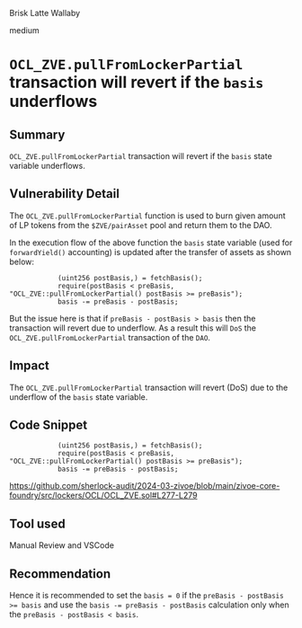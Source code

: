 Brisk Latte Wallaby

medium

# `OCL_ZVE.pullFromLockerPartial` transaction will revert if the `basis` underflows

## Summary

`OCL_ZVE.pullFromLockerPartial` transaction will revert if the `basis` state variable underflows.

## Vulnerability Detail

The `OCL_ZVE.pullFromLockerPartial` function is used to burn given amount of LP tokens from the `$ZVE/pairAsset` pool and return them to the DAO.

In the execution flow of the above function the `basis` state variable (used for `forwardYield()` accounting) is updated after the transfer of assets as shown below:

```solidity
            (uint256 postBasis,) = fetchBasis();
            require(postBasis < preBasis, "OCL_ZVE::pullFromLockerPartial() postBasis >= preBasis");
            basis -= preBasis - postBasis; 
```

But the issue here is that if `preBasis - postBasis > basis` then the transaction will revert due to underflow.
As a result this will `DoS` the `OCL_ZVE.pullFromLockerPartial` transaction of the `DAO`. 

## Impact

The `OCL_ZVE.pullFromLockerPartial` transaction will revert (DoS) due to the underflow of the `basis` state variable.

## Code Snippet

```solidity
            (uint256 postBasis,) = fetchBasis();
            require(postBasis < preBasis, "OCL_ZVE::pullFromLockerPartial() postBasis >= preBasis");
            basis -= preBasis - postBasis;
```

https://github.com/sherlock-audit/2024-03-zivoe/blob/main/zivoe-core-foundry/src/lockers/OCL/OCL_ZVE.sol#L277-L279

## Tool used
Manual Review and VSCode

## Recommendation

Hence it is recommended to set the `basis = 0` if the `preBasis - postBasis >= basis` and use the `basis -= preBasis - postBasis` calculation only when the `preBasis - postBasis < basis`.